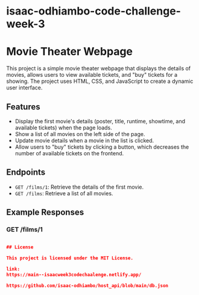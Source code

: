 # isaac-odhiambo-code-challenge-week-3
# Movie Theater Webpage

This project is a simple movie theater webpage that displays the details of movies, allows users to view available tickets, and "buy" tickets for a showing. The project uses HTML, CSS, and JavaScript to create a dynamic user interface.

## Features

- Display the first movie's details (poster, title, runtime, showtime, and available tickets) when the page loads.
- Show a list of all movies on the left side of the page.
- Update movie details when a movie in the list is clicked.
- Allow users to "buy" tickets by clicking a button, which decreases the number of available tickets on the frontend.

## Endpoints

- `GET /films/1`: Retrieve the details of the first movie.
- `GET /films`: Retrieve a list of all movies.

## Example Responses

### GET /films/1

```json

## License

This project is licensed under the MIT License.

link:
https://main--isaacweek3codechaalenge.netlify.app/

https://github.com/isaac-odhiambo/host_api/blob/main/db.json

